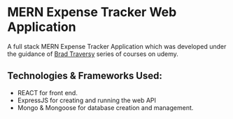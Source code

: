 # MERN Expense Tracker Web Application

A full stack MERN Expense Tracker Application which was developed under the guidance of [Brad Traversy](https://www.traversymedia.com/) series of courses on udemy.

## Technologies & Frameworks Used:

- REACT for front end.
- ExpressJS for creating and running the web API
- Mongo & Mongoose for database creation and management.
